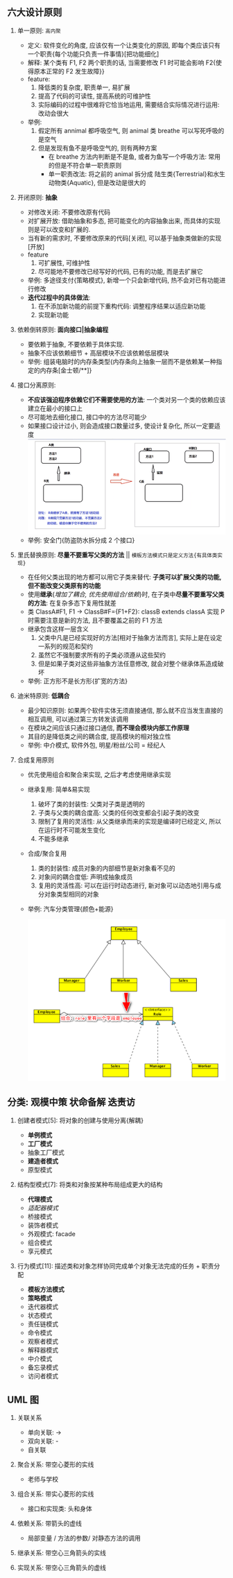 ## 六大设计原则

1. 单一原则: `高内聚`

   - 定义: 软件变化的角度, 应该仅有一个让类变化的原因, 即每个类应该只有一个职责{每个功能只负责一件事情}[把功能细化]
   - 解释: 某个类有 F1, F2 两个职责的话, 当需要修改 F1 时可能会影响 F2{使得原本正常的 F2 发生故障}}
   - feature:
     1. 降低类的复杂度, 职责单一, 易扩展
     2. 提高了代码的可读性, 提高系统的可维护性
     3. 实际编码的过程中很难将它恰当地运用, 需要结合实际情况进行运用: 改动会很大
   - 举例:
     1. 假定所有 annimal 都呼吸空气, 则 animal 类 breathe 可以写死呼吸的是空气
     2. 但是发现有鱼不是呼吸空气的, 则有两种方案
        - 在 breathe 方法内判断是不是鱼, 或者为鱼写一个呼吸方法: 常用的但是不符合单一职责原则
        - 单一职责改法: 将之前的 animal 拆分成 陆生类{Terrestrial}和水生动物类{Aquatic}, 但是改动是很大的

2. 开闭原则: **抽象**

   - 对修改关闭: 不要修改原有代码
   - 对扩展开放: 借助抽象和多态, 把可能变化的内容抽象出来, 而具体的实现则是可以改变和扩展的.
   - 当有新的需求时, 不要修改原来的代码[关闭], 可以基于抽象类做新的实现[开放]
   - feature
     1. 可扩展性, 可维护性
     2. 尽可能地不要修改已经写好的代码, 已有的功能, 而是去扩展它
   - 举例: 多途径支付{策略模式}, 新增一个只会新增代码, 热不会对已有功能进行修改
   - **迭代过程中的具体做法**:
     1. 在不添加新功能的前提下重构代码: 调整程序结果以适应新功能
     2. 实现新功能

3. 依赖倒转原则: **面向接口|抽象编程**

   - 要依赖于抽象, 不要依赖于具体实现.
   - 抽象不应该依赖细节 + 高层模块不应该依赖低层模块
   - 举例: 组装电脑时的内存条类型{内存条向上抽象一层而不是依赖某一种指定的内存条[金士顿/**]}

4. 接口分离原则:

   - **不应该强迫程序依赖它们不需要使用的方法**: 一个类对另一个类的依赖应该建立在最小的接口上
   - 尽可能地去细化接口, 接口中的方法尽可能少
   - 如果接口设计过小, 则会造成接口数量过多, 使设计复杂化, 所以一定要适度
     ![avatar](/static/image/pattern/prin-interface.png)
   - 举例: 安全门{防盗防水拆分成 2 个接口}

5. 里氏替换原则: **尽量不要重写父类的方法** || `模板方法模式只是定义方法{有具体类实现}`

   - 在任何父类出现的地方都可以用它子类来替代: **子类可以扩展父类的功能, 但不能改变父类原有的功能**
   - 使用**继承**{_增加了耦合, 优先使用组合/依赖_}时, 在子类中**尽量不要重写父类的方法**: 在复杂多态下复用性就差
   - 类 ClassA#F1, F1 -> ClassB#F={F1+F2}: classB extends classA 实现 P 时需要注意是新的方法, 且不要覆盖之前的 F1 方法
   - 继承包含这样一层含义
     1. 父类中凡是已经实现好的方法[相对于抽象方法而言], 实际上是在设定一系列的规范和契约
     2. 虽然它不强制要求所有的子类必须遵从这些契约
     3. 但是如果子类对这些非抽象方法任意修改, 就会对整个继承体系造成破坏
   - 举例: 正方形不是长方形{扩宽的方法}

6. 迪米特原则: **低耦合**

   - 最少知识原则: 如果两个软件实体无须直接通信, 那么就不应当发生直接的相互调用, 可以通过第三方转发该调用
   - 在模块之间应该只通过接口通信, **而不理会模块内部工作原理**
   - 其目的是降低类之间的耦合度, 提高模块的相对独立性
   - 举例: 中介模式, 软件外包, 明星/粉丝/公司 = 经纪人

7. 合成复用原则

   - 优先使用组合和聚合来实现, 之后才考虑使用继承实现
   - 继承复用: 简单&易实现
     1. 破坏了类的封装性: 父类对子类是透明的
     2. 子类与父类的耦合度高: 父类的任何改变都会引起子类的改变
     3. 限制了复用的灵活性: 从父类继承而来的实现是编译时已经定义, 所以在运行时不可能发生变化
     4. 不能多继承
   - 合成/聚合复用
     1. 类的封装性: 成员对象的内部细节是新对象看不见的
     2. 对象间的耦合度低: 声明成抽象成员
     3. 复用的灵活性高: 可以在运行时动态进行, 新对象可以动态地引用与成分对象类型相同的对象
   - 举例: 汽车分类管理{颜色+能源}

     ![avatar](/static/image/pattern/prin-crp.png)

## 分类: **观模中策 状命备解 迭责访**

1. 创建者模式[5]: 将对象的创建与使用分离{解耦}

   - **单例模式**
   - **工厂模式**
   - 抽象工厂模式
   - **建造者模式**
   - 原型模式

2. 结构型模式[7]: 将类和对象按某种布局组成更大的结构

   - **代理模式**
   - _适配器模式_
   - 桥接模式
   - 装饰者模式
   - 外观模式: facade
   - 组合模式
   - 享元模式

3. 行为模式[11]: 描述类和对象怎样协同完成单个对象无法完成的任务 + 职责分配

   - **模板方法模式**
   - **策略模式**
   - 迭代器模式
   - 状态模式
   - 责任链模式
   - 命令模式
   - 观察者模式
   - 解释器模式
   - 中介模式
   - 备忘录模式
   - 访问者模式

## UML 图

1. 关联关系

   - 单向关联: →
   - 双向关联: -
   - 自关联

2. 聚合关系: 带空心菱形的实线

   - 老师与学校

3. 组合关系: 带实心菱形的实线

   - 接口和实现类: 头和身体

4. 依赖关系: 带箭头的虚线

   - 局部变量 / 方法的参数/ 对静态方法的调用

5. 继承关系: 带空心三角箭头的实线
6. 实现关系: 带空心三角箭头的虚线
